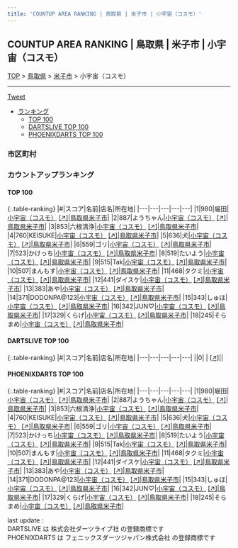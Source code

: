 ```yaml
---
title: 'COUNTUP AREA RANKING | 鳥取県 | 米子市 | 小宇宙（コスモ）'
---
```

## COUNTUP AREA RANKING | 鳥取県 | 米子市 | 小宇宙（コスモ）

[TOP](/darts/rank/) > [鳥取県](/darts/rank/鳥取県/) > [米子市](/darts/rank/鳥取県/米子市/) > 小宇宙（コスモ）

___

<a href="https://twitter.com/share?ref_src=twsrc%5Etfw" data-text="COUNTUP AREA RANKING | 鳥取県米子市小宇宙（コスモ）" class="twitter-share-button" data-hashtags="DARTSLIVE,PHOENIXDARTS,darts,ダーツ" data-show-count="false">Tweet</a>

* [ランキング](#カウントアップランキング)
    * [TOP 100](#top-100)
    * [DARTSLIVE TOP 100](#dartslive-top-100)
    * [PHOENIXDARTS TOP 100](#phoenixdarts-top-100)

### 市区町村

<ul>

</ul>

### カウントアップランキング

#### TOP 100



{:.table-ranking}
|#|スコア|名前|店名|所在地|
|---|---|---|---|---|
|1|980|<span class="rank-name-pd">堀田</span>|<a href="/darts/rank/shops/83206.html">小宇宙（コスモ）</a> <a href="https://vs.phoenixdarts.com/jp/shop/shopDetailInfo/s_83206?s_seq=83206">[↗]</a>|<a href="/darts/rank/鳥取県/米子市">鳥取県米子市</a>|
|2|887|<span class="rank-name-pd">ようちゃん</span>|<a href="/darts/rank/shops/83206.html">小宇宙（コスモ）</a> <a href="https://vs.phoenixdarts.com/jp/shop/shopDetailInfo/s_83206?s_seq=83206">[↗]</a>|<a href="/darts/rank/鳥取県/米子市">鳥取県米子市</a>|
|3|853|<span class="rank-name-pd">六根清浄</span>|<a href="/darts/rank/shops/83206.html">小宇宙（コスモ）</a> <a href="https://vs.phoenixdarts.com/jp/shop/shopDetailInfo/s_83206?s_seq=83206">[↗]</a>|<a href="/darts/rank/鳥取県/米子市">鳥取県米子市</a>|
|4|760|<span class="rank-name-pd">KEISUKE</span>|<a href="/darts/rank/shops/83206.html">小宇宙（コスモ）</a> <a href="https://vs.phoenixdarts.com/jp/shop/shopDetailInfo/s_83206?s_seq=83206">[↗]</a>|<a href="/darts/rank/鳥取県/米子市">鳥取県米子市</a>|
|5|636|<span class="rank-name-pd">犬</span>|<a href="/darts/rank/shops/83206.html">小宇宙（コスモ）</a> <a href="https://vs.phoenixdarts.com/jp/shop/shopDetailInfo/s_83206?s_seq=83206">[↗]</a>|<a href="/darts/rank/鳥取県/米子市">鳥取県米子市</a>|
|6|559|<span class="rank-name-pd">ゴリ</span>|<a href="/darts/rank/shops/83206.html">小宇宙（コスモ）</a> <a href="https://vs.phoenixdarts.com/jp/shop/shopDetailInfo/s_83206?s_seq=83206">[↗]</a>|<a href="/darts/rank/鳥取県/米子市">鳥取県米子市</a>|
|7|523|<span class="rank-name-pd">かけっち</span>|<a href="/darts/rank/shops/83206.html">小宇宙（コスモ）</a> <a href="https://vs.phoenixdarts.com/jp/shop/shopDetailInfo/s_83206?s_seq=83206">[↗]</a>|<a href="/darts/rank/鳥取県/米子市">鳥取県米子市</a>|
|8|519|<span class="rank-name-pd">たいよう</span>|<a href="/darts/rank/shops/83206.html">小宇宙（コスモ）</a> <a href="https://vs.phoenixdarts.com/jp/shop/shopDetailInfo/s_83206?s_seq=83206">[↗]</a>|<a href="/darts/rank/鳥取県/米子市">鳥取県米子市</a>|
|9|515|<span class="rank-name-pd">Tak</span>|<a href="/darts/rank/shops/83206.html">小宇宙（コスモ）</a> <a href="https://vs.phoenixdarts.com/jp/shop/shopDetailInfo/s_83206?s_seq=83206">[↗]</a>|<a href="/darts/rank/鳥取県/米子市">鳥取県米子市</a>|
|10|507|<span class="rank-name-pd">まんもす</span>|<a href="/darts/rank/shops/83206.html">小宇宙（コスモ）</a> <a href="https://vs.phoenixdarts.com/jp/shop/shopDetailInfo/s_83206?s_seq=83206">[↗]</a>|<a href="/darts/rank/鳥取県/米子市">鳥取県米子市</a>|
|11|468|<span class="rank-name-pd">タクミ</span>|<a href="/darts/rank/shops/83206.html">小宇宙（コスモ）</a> <a href="https://vs.phoenixdarts.com/jp/shop/shopDetailInfo/s_83206?s_seq=83206">[↗]</a>|<a href="/darts/rank/鳥取県/米子市">鳥取県米子市</a>|
|12|441|<span class="rank-name-pd">ダイスケ</span>|<a href="/darts/rank/shops/83206.html">小宇宙（コスモ）</a> <a href="https://vs.phoenixdarts.com/jp/shop/shopDetailInfo/s_83206?s_seq=83206">[↗]</a>|<a href="/darts/rank/鳥取県/米子市">鳥取県米子市</a>|
|13|383|<span class="rank-name-pd">あや</span>|<a href="/darts/rank/shops/83206.html">小宇宙（コスモ）</a> <a href="https://vs.phoenixdarts.com/jp/shop/shopDetailInfo/s_83206?s_seq=83206">[↗]</a>|<a href="/darts/rank/鳥取県/米子市">鳥取県米子市</a>|
|14|371|<span class="rank-name-pd">DODONPA@123</span>|<a href="/darts/rank/shops/83206.html">小宇宙（コスモ）</a> <a href="https://vs.phoenixdarts.com/jp/shop/shopDetailInfo/s_83206?s_seq=83206">[↗]</a>|<a href="/darts/rank/鳥取県/米子市">鳥取県米子市</a>|
|15|343|<span class="rank-name-pd">しゅほ</span>|<a href="/darts/rank/shops/83206.html">小宇宙（コスモ）</a> <a href="https://vs.phoenixdarts.com/jp/shop/shopDetailInfo/s_83206?s_seq=83206">[↗]</a>|<a href="/darts/rank/鳥取県/米子市">鳥取県米子市</a>|
|16|342|<span class="rank-name-pd">JUN♡</span>|<a href="/darts/rank/shops/83206.html">小宇宙（コスモ）</a> <a href="https://vs.phoenixdarts.com/jp/shop/shopDetailInfo/s_83206?s_seq=83206">[↗]</a>|<a href="/darts/rank/鳥取県/米子市">鳥取県米子市</a>|
|17|329|<span class="rank-name-pd">くらげ</span>|<a href="/darts/rank/shops/83206.html">小宇宙（コスモ）</a> <a href="https://vs.phoenixdarts.com/jp/shop/shopDetailInfo/s_83206?s_seq=83206">[↗]</a>|<a href="/darts/rank/鳥取県/米子市">鳥取県米子市</a>|
|18|245|<span class="rank-name-pd">そらまめ</span>|<a href="/darts/rank/shops/83206.html">小宇宙（コスモ）</a> <a href="https://vs.phoenixdarts.com/jp/shop/shopDetailInfo/s_83206?s_seq=83206">[↗]</a>|<a href="/darts/rank/鳥取県/米子市">鳥取県米子市</a>|


#### DARTSLIVE TOP 100



{:.table-ranking}
|#|スコア|名前|店名|所在地|
|---|---|---|---|---|
||0|<span class="rank-name-dl"> </span>|<a href="/darts/rank/shops/.html"></a> <a href="">[↗]</a>|<a href="/darts/rank//"></a>|


#### PHOENIXDARTS TOP 100



{:.table-ranking}
|#|スコア|名前|店名|所在地|
|---|---|---|---|---|
|1|980|<span class="rank-name-pd">堀田</span>|<a href="/darts/rank/shops/83206.html">小宇宙（コスモ）</a> <a href="https://vs.phoenixdarts.com/jp/shop/shopDetailInfo/s_83206?s_seq=83206">[↗]</a>|<a href="/darts/rank/鳥取県/米子市">鳥取県米子市</a>|
|2|887|<span class="rank-name-pd">ようちゃん</span>|<a href="/darts/rank/shops/83206.html">小宇宙（コスモ）</a> <a href="https://vs.phoenixdarts.com/jp/shop/shopDetailInfo/s_83206?s_seq=83206">[↗]</a>|<a href="/darts/rank/鳥取県/米子市">鳥取県米子市</a>|
|3|853|<span class="rank-name-pd">六根清浄</span>|<a href="/darts/rank/shops/83206.html">小宇宙（コスモ）</a> <a href="https://vs.phoenixdarts.com/jp/shop/shopDetailInfo/s_83206?s_seq=83206">[↗]</a>|<a href="/darts/rank/鳥取県/米子市">鳥取県米子市</a>|
|4|760|<span class="rank-name-pd">KEISUKE</span>|<a href="/darts/rank/shops/83206.html">小宇宙（コスモ）</a> <a href="https://vs.phoenixdarts.com/jp/shop/shopDetailInfo/s_83206?s_seq=83206">[↗]</a>|<a href="/darts/rank/鳥取県/米子市">鳥取県米子市</a>|
|5|636|<span class="rank-name-pd">犬</span>|<a href="/darts/rank/shops/83206.html">小宇宙（コスモ）</a> <a href="https://vs.phoenixdarts.com/jp/shop/shopDetailInfo/s_83206?s_seq=83206">[↗]</a>|<a href="/darts/rank/鳥取県/米子市">鳥取県米子市</a>|
|6|559|<span class="rank-name-pd">ゴリ</span>|<a href="/darts/rank/shops/83206.html">小宇宙（コスモ）</a> <a href="https://vs.phoenixdarts.com/jp/shop/shopDetailInfo/s_83206?s_seq=83206">[↗]</a>|<a href="/darts/rank/鳥取県/米子市">鳥取県米子市</a>|
|7|523|<span class="rank-name-pd">かけっち</span>|<a href="/darts/rank/shops/83206.html">小宇宙（コスモ）</a> <a href="https://vs.phoenixdarts.com/jp/shop/shopDetailInfo/s_83206?s_seq=83206">[↗]</a>|<a href="/darts/rank/鳥取県/米子市">鳥取県米子市</a>|
|8|519|<span class="rank-name-pd">たいよう</span>|<a href="/darts/rank/shops/83206.html">小宇宙（コスモ）</a> <a href="https://vs.phoenixdarts.com/jp/shop/shopDetailInfo/s_83206?s_seq=83206">[↗]</a>|<a href="/darts/rank/鳥取県/米子市">鳥取県米子市</a>|
|9|515|<span class="rank-name-pd">Tak</span>|<a href="/darts/rank/shops/83206.html">小宇宙（コスモ）</a> <a href="https://vs.phoenixdarts.com/jp/shop/shopDetailInfo/s_83206?s_seq=83206">[↗]</a>|<a href="/darts/rank/鳥取県/米子市">鳥取県米子市</a>|
|10|507|<span class="rank-name-pd">まんもす</span>|<a href="/darts/rank/shops/83206.html">小宇宙（コスモ）</a> <a href="https://vs.phoenixdarts.com/jp/shop/shopDetailInfo/s_83206?s_seq=83206">[↗]</a>|<a href="/darts/rank/鳥取県/米子市">鳥取県米子市</a>|
|11|468|<span class="rank-name-pd">タクミ</span>|<a href="/darts/rank/shops/83206.html">小宇宙（コスモ）</a> <a href="https://vs.phoenixdarts.com/jp/shop/shopDetailInfo/s_83206?s_seq=83206">[↗]</a>|<a href="/darts/rank/鳥取県/米子市">鳥取県米子市</a>|
|12|441|<span class="rank-name-pd">ダイスケ</span>|<a href="/darts/rank/shops/83206.html">小宇宙（コスモ）</a> <a href="https://vs.phoenixdarts.com/jp/shop/shopDetailInfo/s_83206?s_seq=83206">[↗]</a>|<a href="/darts/rank/鳥取県/米子市">鳥取県米子市</a>|
|13|383|<span class="rank-name-pd">あや</span>|<a href="/darts/rank/shops/83206.html">小宇宙（コスモ）</a> <a href="https://vs.phoenixdarts.com/jp/shop/shopDetailInfo/s_83206?s_seq=83206">[↗]</a>|<a href="/darts/rank/鳥取県/米子市">鳥取県米子市</a>|
|14|371|<span class="rank-name-pd">DODONPA@123</span>|<a href="/darts/rank/shops/83206.html">小宇宙（コスモ）</a> <a href="https://vs.phoenixdarts.com/jp/shop/shopDetailInfo/s_83206?s_seq=83206">[↗]</a>|<a href="/darts/rank/鳥取県/米子市">鳥取県米子市</a>|
|15|343|<span class="rank-name-pd">しゅほ</span>|<a href="/darts/rank/shops/83206.html">小宇宙（コスモ）</a> <a href="https://vs.phoenixdarts.com/jp/shop/shopDetailInfo/s_83206?s_seq=83206">[↗]</a>|<a href="/darts/rank/鳥取県/米子市">鳥取県米子市</a>|
|16|342|<span class="rank-name-pd">JUN♡</span>|<a href="/darts/rank/shops/83206.html">小宇宙（コスモ）</a> <a href="https://vs.phoenixdarts.com/jp/shop/shopDetailInfo/s_83206?s_seq=83206">[↗]</a>|<a href="/darts/rank/鳥取県/米子市">鳥取県米子市</a>|
|17|329|<span class="rank-name-pd">くらげ</span>|<a href="/darts/rank/shops/83206.html">小宇宙（コスモ）</a> <a href="https://vs.phoenixdarts.com/jp/shop/shopDetailInfo/s_83206?s_seq=83206">[↗]</a>|<a href="/darts/rank/鳥取県/米子市">鳥取県米子市</a>|
|18|245|<span class="rank-name-pd">そらまめ</span>|<a href="/darts/rank/shops/83206.html">小宇宙（コスモ）</a> <a href="https://vs.phoenixdarts.com/jp/shop/shopDetailInfo/s_83206?s_seq=83206">[↗]</a>|<a href="/darts/rank/鳥取県/米子市">鳥取県米子市</a>|


<div class="footer border-top border-gray-light mt-5 pt-3 text-right text-gray">
    last update : <span style="font-weight: italic" id="foot_last_modified"></span><br />
    DARTSLIVE は 株式会社ダーツライブ社 の登録商標です<br />
    PHOENIXDARTS は フェニックスダーツジャパン株式会社 の登録商標です<br />
</div>

<script src="https://cdnjs.cloudflare.com/ajax/libs/jquery.tablesorter/2.31.3/js/jquery.tablesorter.min.js" integrity="sha512-qzgd5cYSZcosqpzpn7zF2ZId8f/8CHmFKZ8j7mU4OUXTNRd5g+ZHBPsgKEwoqxCtdQvExE5LprwwPAgoicguNg==" crossorigin="anonymous" referrerpolicy="no-referrer"></script>
<link rel="stylesheet" href="https://cdnjs.cloudflare.com/ajax/libs/jquery.tablesorter/2.31.3/css/theme.default.min.css" integrity="sha512-wghhOJkjQX0Lh3NSWvNKeZ0ZpNn+SPVXX1Qyc9OCaogADktxrBiBdKGDoqVUOyhStvMBmJQ8ZdMHiR3wuEq8+w==" crossorigin="anonymous" referrerpolicy="no-referrer" />
<script>
$(function() {
    $(".table-ranking").tablesorter({sortList:[[0, 0]]});
    $("#foot_last_modified").text(formatDate(new Date(document.lastModified), 'yyyy-MM-dd HH:mm:ss'));
});
</script>

<script async src="https://platform.twitter.com/widgets.js" charset="utf-8"></script>